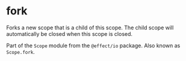 # fork

Forks a new scope that is a child of this scope. The child scope will
automatically be closed when this scope is closed.

Part of the `Scope` module from the `@effect/io` package. Also known as `Scope.fork`.
